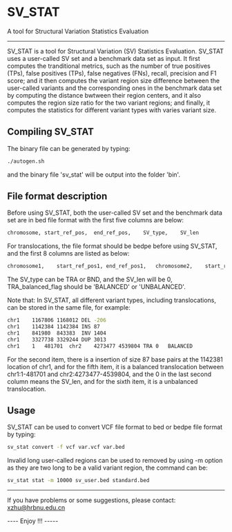 # SV_STAT
A tool for Structural Variation Statistics Evaluation

-------------------
SV_STAT is a tool for Structural Variation (SV) Statistics Evaluation. SV_STAT uses a user-called SV set and a benchmark data set as input. It first computes the tranditional metrics, such as the number of true positives (TPs), false positives (TPs), false negatives (FNs), recall, precision and F1 score; and it then computes the variant region size difference between the user-called variants and the corresponding ones in the benchmark data set by computing the distance bwtween their region centers, and it also computes the region size ratio for the two variant regions; and finally, it computes the statistics for different variant types with varies variant size.


## Compiling SV_STAT

The binary file can be generated by typing:
```sh
./autogen.sh
```
and the binary file 'sv_stat' will be output into the folder 'bin'.

## File format description

Before using SV_STAT, both the user-called SV set and the benchmark data set are in bed file format with the first five columns are below:
```Bash
chromosome,	start_ref_pos,	end_ref_pos,	SV_type,	SV_len
```
For translocations, the file format should be bedpe before using SV_STAT, and the first 8 columns are listed as below:
```Bash
chromosome1,	start_ref_pos1,	end_ref_pos1,	chromosome2,	start_ref_pos2,	end_ref_pos2,	SV_type,	SV_len,	TRA_balanced_flag
```
The SV_type can be TRA or BND, and the SV_len will be 0, TRA_balanced_flag should be 'BALANCED' or 'UNBALANCED'.

Note that: In SV_STAT, all different variant types, including translocations, can be stored in the same file, for example:
```sh
chr1	1167806	1168012	DEL	-206
chr1	1142384	1142384	INS	87
chr1	841980	843383	INV	1404
chr1	3327738	3329244	DUP	3013
chr1	1	481701	chr2	4273477	4539804	TRA	0	BALANCED

```		
For the second item, there is a insertion of size 87 base pairs at the 1142381 location of chr1, and for the fifth item, it is a balanced translocation between chr1:1-481701 and chr2:4273477-4539804, and the 0 in the last second column means the SV_len, and for the sixth item, it is a unbalanced translocation.


## Usage

SV_STAT can be used to convert VCF file format to bed or bedpe file format by typing:
```sh
sv_stat convert -f vcf var.vcf var.bed 
```

Invalid long user-called regions can be used to removed by using -m option as they are two long to be a valid variant region, the command can be:
```sh
sv_stat stat -m 10000 sv_user.bed standard.bed 
```

------------------------------------------------------------------------------
If you have problems or some suggestions, please contact: xzhu@hrbnu.edu.cn

---- Enjoy !!! -----

